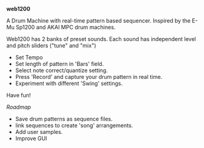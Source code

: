 **web1200**

A Drum Machine with real-time pattern based sequencer. Inspired by the E-Mu Sp1200 and AKAI MPC drum machines.

Web1200 has 2 banks of preset sounds. 
Each sound has independent level and pitch sliders ("tune" and "mix")

- Set Tempo
- Set length of pattern in 'Bars' field.
- Select note correct/quantize setting.
- Press 'Record' and capture your drum pattern in real time.
- Experiment with different 'Swing' settings.

Have fun!

_Roadmap_
- Save drum patterns as sequence files.
- link sequences to create 'song' arrangements.
- Add user samples.
- Improve GUI
  
